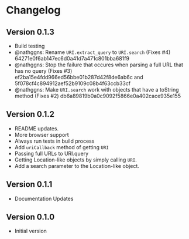 # Changelog

## Version 0.1.3

 - Build testing
 - @nathggns: Rename `URI.extract_query` to `URI.search` (Fixes #4) 64271e0f6ab147ec6d0a41d7a471c801bba681f9
 - @nathggns: Stop the failure that occures when parsing a full URL that has no query (Fixes #3) ef2ba15e4fdd966ed56bbe01b287d42f8de6ab6c and 5f078cf4c894912aef52b9109c08b4f63ccb33cf
 - @nathggns: Make `URI.search` work with objects that have a toString method (Fixes #2) db6a89819b0a0c9092f5866e0a402cace935e155

## Version 0.1.2

 - README updates.
 - More browser support
 - Always run tests in build process
 - Add `uriCallback` method of getting `URI`
 - Passing full URLs to URI.query
 - Getting Location-like objects by simply calling `URI`. 
 - Add a search parameter to the Location-like object.

## Version 0.1.1

 - Documentation Updates

## Version 0.1.0

 - Initial version